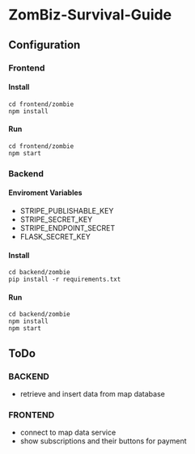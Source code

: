 # ZomBiz-Survival-Guide

## Configuration

### Frontend

#### Install
```
cd frontend/zombie
npm install
```
#### Run
```
cd frontend/zombie
npm start
```

### Backend

#### Enviroment Variables
- STRIPE_PUBLISHABLE_KEY
- STRIPE_SECRET_KEY
- STRIPE_ENDPOINT_SECRET
- FLASK_SECRET_KEY

#### Install
```
cd backend/zombie
pip install -r requirements.txt
```

#### Run
```
cd backend/zombie
npm install
npm start
```

## ToDo
### BACKEND
- retrieve and insert data from map database

### FRONTEND
- connect to map data service
- show subscriptions and their buttons for payment
